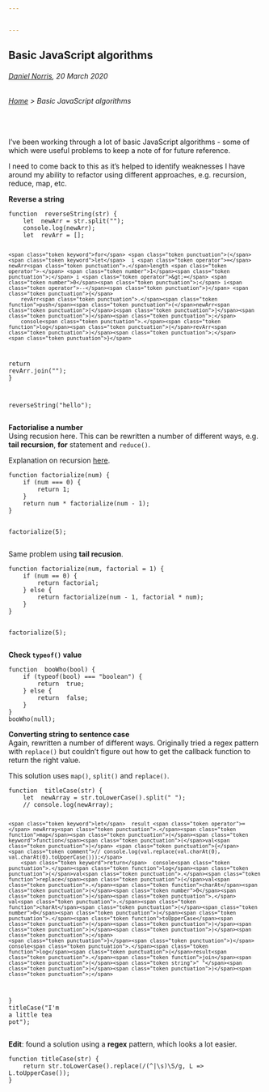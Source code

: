 ```yaml
---


---
```


<h2 id="basic-javascript-algorithms">Basic JavaScript algorithms</h2>
<h6 id="daniel-norris-20-march-2020"><a href="https://github.com/daniel-norris">Daniel Norris</a>, 20 March 2020</h6>
<h6 id="home--basic-javascript-algorithms"><a href="./">Home</a> &gt; Basic JavaScript algorithms</h6>
<br> 
<p>I’ve been working through a lot of basic JavaScript algorithms - some of which were useful problems to keep a note of for future reference.</p>
<p>I need to come back to this as it’s helped to identify weaknesses I have around my ability to refactor using different approaches, e.g. recursion, reduce, map, etc.</p>
<p><strong>Reverse a string</strong></p>
<pre class=" language-javascript"><code class="prism  language-javascript"><span class="token keyword">function</span>  <span class="token function">reverseString</span><span class="token punctuation">(</span>str<span class="token punctuation">)</span> <span class="token punctuation">{</span>
	<span class="token keyword">let</span>  newArr <span class="token operator">=</span> str<span class="token punctuation">.</span><span class="token function">split</span><span class="token punctuation">(</span><span class="token string">""</span><span class="token punctuation">)</span><span class="token punctuation">;</span>
	console<span class="token punctuation">.</span><span class="token function">log</span><span class="token punctuation">(</span>newArr<span class="token punctuation">)</span><span class="token punctuation">;</span>
	<span class="token keyword">let</span>  revArr <span class="token operator">=</span> <span class="token punctuation">[</span><span class="token punctuation">]</span><span class="token punctuation">;</span>
	
	<span class="token keyword">for</span> <span class="token punctuation">(</span><span class="token keyword">let</span>  i <span class="token operator">=</span> newArr<span class="token punctuation">.</span>length <span class="token operator">-</span> <span class="token number">1</span><span class="token punctuation">;</span> i <span class="token operator">&gt;=</span> <span class="token number">0</span><span class="token punctuation">;</span> i<span class="token operator">--</span><span class="token punctuation">)</span> <span class="token punctuation">{</span>
		revArr<span class="token punctuation">.</span><span class="token function">push</span><span class="token punctuation">(</span>newArr<span class="token punctuation">[</span>i<span class="token punctuation">]</span><span class="token punctuation">)</span><span class="token punctuation">;</span>
		console<span class="token punctuation">.</span><span class="token function">log</span><span class="token punctuation">(</span>revArr<span class="token punctuation">)</span><span class="token punctuation">;</span>
	<span class="token punctuation">}</span>
<span class="token keyword">return</span>  revArr<span class="token punctuation">.</span><span class="token function">join</span><span class="token punctuation">(</span><span class="token string">""</span><span class="token punctuation">)</span><span class="token punctuation">;</span>
<span class="token punctuation">}</span>

<span class="token function">reverseString</span><span class="token punctuation">(</span><span class="token string">"hello"</span><span class="token punctuation">)</span><span class="token punctuation">;</span>
</code></pre>
<p><strong>Factorialise a number</strong><br>
Using recusion here. This can be rewritten a number of different ways, e.g. <strong>tail recursion</strong>, <strong>for</strong> statement and <code>reduce()</code>.</p>
<p>Explanation on recursion <a href="https://www.youtube.com/watch?v=k7-N8R0-KY4">here</a>.</p>
<pre class=" language-javascript"><code class="prism  language-javascript"><span class="token keyword">function</span> <span class="token function">factorialize</span><span class="token punctuation">(</span>num<span class="token punctuation">)</span> <span class="token punctuation">{</span>
	<span class="token keyword">if</span> <span class="token punctuation">(</span>num <span class="token operator">===</span> <span class="token number">0</span><span class="token punctuation">)</span> <span class="token punctuation">{</span>
		<span class="token keyword">return</span> <span class="token number">1</span><span class="token punctuation">;</span>
	<span class="token punctuation">}</span>
	<span class="token keyword">return</span> num <span class="token operator">*</span> <span class="token function">factorialize</span><span class="token punctuation">(</span>num <span class="token operator">-</span> <span class="token number">1</span><span class="token punctuation">)</span><span class="token punctuation">;</span>
<span class="token punctuation">}</span>

<span class="token function">factorialize</span><span class="token punctuation">(</span><span class="token number">5</span><span class="token punctuation">)</span><span class="token punctuation">;</span>
</code></pre>
<p>Same problem using <strong>tail recusion</strong>.</p>
<pre class=" language-javascript"><code class="prism  language-javascript"><span class="token keyword">function</span> <span class="token function">factorialize</span><span class="token punctuation">(</span>num<span class="token punctuation">,</span> factorial <span class="token operator">=</span> <span class="token number">1</span><span class="token punctuation">)</span> <span class="token punctuation">{</span>
	<span class="token keyword">if</span> <span class="token punctuation">(</span>num <span class="token operator">==</span> <span class="token number">0</span><span class="token punctuation">)</span> <span class="token punctuation">{</span>
		<span class="token keyword">return</span> factorial<span class="token punctuation">;</span>
	<span class="token punctuation">}</span> <span class="token keyword">else</span> <span class="token punctuation">{</span>
		<span class="token keyword">return</span> <span class="token function">factorialize</span><span class="token punctuation">(</span>num <span class="token operator">-</span> <span class="token number">1</span><span class="token punctuation">,</span> factorial <span class="token operator">*</span> num<span class="token punctuation">)</span><span class="token punctuation">;</span>
	<span class="token punctuation">}</span>
<span class="token punctuation">}</span>

<span class="token function">factorialize</span><span class="token punctuation">(</span><span class="token number">5</span><span class="token punctuation">)</span><span class="token punctuation">;</span>
</code></pre>
<p><strong>Check <code>typeof()</code> value</strong></p>
<pre class=" language-javascript"><code class="prism  language-javascript"><span class="token keyword">function</span>  <span class="token function">booWho</span><span class="token punctuation">(</span>bool<span class="token punctuation">)</span> <span class="token punctuation">{</span>
	<span class="token keyword">if</span> <span class="token punctuation">(</span><span class="token keyword">typeof</span><span class="token punctuation">(</span>bool<span class="token punctuation">)</span> <span class="token operator">===</span> <span class="token string">"boolean"</span><span class="token punctuation">)</span> <span class="token punctuation">{</span>
		<span class="token keyword">return</span>  <span class="token boolean">true</span><span class="token punctuation">;</span>
	<span class="token punctuation">}</span> <span class="token keyword">else</span> <span class="token punctuation">{</span>
		<span class="token keyword">return</span>  <span class="token boolean">false</span><span class="token punctuation">;</span>
	<span class="token punctuation">}</span>
<span class="token punctuation">}</span>
<span class="token function">booWho</span><span class="token punctuation">(</span><span class="token keyword">null</span><span class="token punctuation">)</span><span class="token punctuation">;</span>
</code></pre>
<p><strong>Converting string to sentence case</strong><br>
Again, rewritten a number of different ways. Originally tried a regex pattern with <code>replace()</code> but couldn’t figure out how to get the callback function to return the right value.</p>
<p>This solution uses <code>map()</code>, <code>split()</code> and <code>replace()</code>.</p>
<pre class=" language-javascript"><code class="prism  language-javascript"><span class="token keyword">function</span>  <span class="token function">titleCase</span><span class="token punctuation">(</span>str<span class="token punctuation">)</span> <span class="token punctuation">{</span>
	<span class="token keyword">let</span>  newArray <span class="token operator">=</span> str<span class="token punctuation">.</span><span class="token function">toLowerCase</span><span class="token punctuation">(</span><span class="token punctuation">)</span><span class="token punctuation">.</span><span class="token function">split</span><span class="token punctuation">(</span><span class="token string">" "</span><span class="token punctuation">)</span><span class="token punctuation">;</span>
	<span class="token comment">// console.log(newArray);</span>

	<span class="token keyword">let</span>  result <span class="token operator">=</span> newArray<span class="token punctuation">.</span><span class="token function">map</span><span class="token punctuation">(</span><span class="token keyword">function</span><span class="token punctuation">(</span>val<span class="token punctuation">)</span> <span class="token punctuation">{</span>
	<span class="token comment">// console.log(val.replace(val.charAt(0), val.charAt(0).toUpperCase()));</span>
		<span class="token keyword">return</span>  console<span class="token punctuation">.</span><span class="token function">log</span><span class="token punctuation">(</span>val<span class="token punctuation">.</span><span class="token function">replace</span><span class="token punctuation">(</span>val<span class="token punctuation">.</span><span class="token function">charAt</span><span class="token punctuation">(</span><span class="token number">0</span><span class="token punctuation">)</span><span class="token punctuation">,</span> val<span class="token punctuation">.</span><span class="token function">charAt</span><span class="token punctuation">(</span><span class="token number">0</span><span class="token punctuation">)</span><span class="token punctuation">.</span><span class="token function">toUpperCase</span><span class="token punctuation">(</span><span class="token punctuation">)</span><span class="token punctuation">)</span><span class="token punctuation">)</span><span class="token punctuation">;</span>
	<span class="token punctuation">}</span><span class="token punctuation">)</span>
	console<span class="token punctuation">.</span><span class="token function">log</span><span class="token punctuation">(</span>result<span class="token punctuation">.</span><span class="token function">join</span><span class="token punctuation">(</span><span class="token string">" "</span><span class="token punctuation">)</span><span class="token punctuation">)</span><span class="token punctuation">;</span>
<span class="token punctuation">}</span>
<span class="token function">titleCase</span><span class="token punctuation">(</span><span class="token string">"I'm a little tea pot"</span><span class="token punctuation">)</span><span class="token punctuation">;</span>
</code></pre>
<p><strong>Edit</strong>: found a solution using a <strong>regex</strong> pattern, which looks a lot easier.</p>
<pre class=" language-javascript"><code class="prism  language-javascript"><span class="token keyword">function</span> <span class="token function">titleCase</span><span class="token punctuation">(</span>str<span class="token punctuation">)</span> <span class="token punctuation">{</span> 
	<span class="token keyword">return</span> str<span class="token punctuation">.</span><span class="token function">toLowerCase</span><span class="token punctuation">(</span><span class="token punctuation">)</span><span class="token punctuation">.</span><span class="token function">replace</span><span class="token punctuation">(</span><span class="token regex">/(^|\s)\S/g</span><span class="token punctuation">,</span> L <span class="token operator">=&gt;</span> 	L<span class="token punctuation">.</span><span class="token function">toUpperCase</span><span class="token punctuation">(</span><span class="token punctuation">)</span><span class="token punctuation">)</span><span class="token punctuation">;</span> 
<span class="token punctuation">}</span>
</code></pre>

